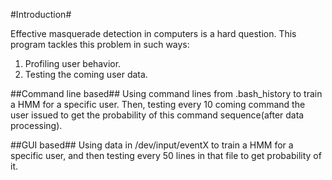 #Introduction#

Effective masquerade detection in computers is a hard question. This program tackles this problem in such ways: 

1. Profiling user behavior.
2. Testing the coming user data.

##Command line based##
Using command lines from .bash_history to train a HMM for a specific user. Then, testing every 10 coming command the user issued to get the probability of this command sequence(after data processing).

##GUI based##
Using data in /dev/input/eventX to train a HMM for a specific user, and then testing every 50 lines in that file to get probability of it.